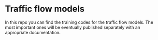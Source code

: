 # Traffic flow models

In this repo you can find the training codes for the traffic flow models. The most important ones will be eventually published separately with an appropriate documentation.
